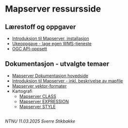 
# Mapserver ressursside

## Lærestoff og oppgaver

- [Introduksjon til Mapserver, installasjon](mapserver-introduksjon-installasjon.md)
- [Ukeoppgave - lage egen WMS-tjeneste](mapserver-ukeoppgave.md)
- [OGC API-oppsett](mapserver-ogcapi.md)

## Dokumentasjon - utvalgte temaer

- [Mapserver Dokumentasjon hovedside](https://mapserver.org/documentation.html)
- [Introduksjon til Mapserver - inkl. beskrivelse av mapfile](https://mapserver.org/introduction.html)
- [Mapserver vektor-formater](https://mapserver.org/input/vector/index.html)
- Kartografi
    - [Mapserver CLASS](https://mapserver.org/mapfile/class.html)
    - [Mapserver EXPRESSION](https://mapserver.org/mapfile/expressions.html)
    - [Mapserver STYLE](https://mapserver.org/mapfile/style.html)


\
_NTNU 11.03.2025 Sverre Stikbakke_